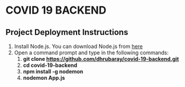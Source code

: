 # COVID 19 BACKEND

## Project Deployment Instructions

1. Install Node.js. You can download Node.js from [here](https://nodejs.org/en/download/)
1. Open a command prompt and type in the following commands:
   1. **git clone https://github.com/dhrubaray/covid-19-backend.git**
   1. **cd covid-19-backend**
   1. **npm install -g nodemon**
   1. **nodemon App.js**
